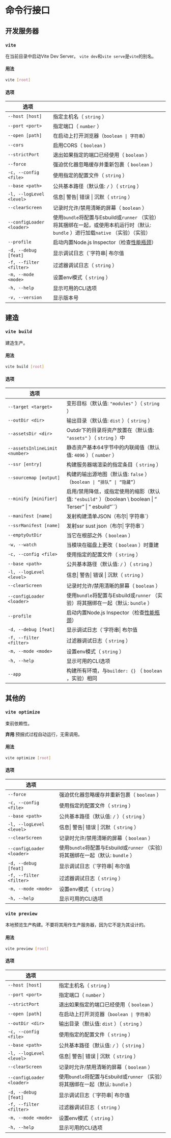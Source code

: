 # 命令行接口

## 开发服务器

### `vite`

在当前目录中启动Vite Dev Server。 `vite dev`和`vite serve`是`vite`的别名。

#### 用法

```bash
vite [root]
```

#### 选项

| 选项                      |                                                                                                                                    |
| ------------------------- | ---------------------------------------------------------------------------------------------------------------------------------- |
| `--host [host]`           | 指定主机名（ `string` ）                                                                                                           |
| `--port <port>`           | 指定端口（ `number` ）                                                                                                             |
| `--open [path]`           | 在启动上打开浏览器（`boolean \| 字符串`）                                                                                          |
| `--cors`                  | 启用CORS（ `boolean` ）                                                                                                            |
| `--strictPort`            | 退出如果指定的端口已经使用（ `boolean` ）                                                                                          |
| `--force`                 | 强迫优化器忽略缓存并重新包裹（ `boolean` ）                                                                                        |
| `-c, --config <file>`     | 使用指定的配置文件（ `string` ）                                                                                                   |
| `--base <path>`           | 公共基本路径（默认值: `/` ）（ `string` ）                                                                                         |
| `-l, --logLevel <level>`  | 信息\| 警告\| 错误 \| 沉默（ `string` ）                                                                                           |
| `--clearScreen`           | 记录时允许/禁用清晰的屏幕（ `boolean` ）                                                                                           |
| `--configLoader <loader>` | 使用`bundle`将配置与Esbuild或`runner` （实验）将其捆绑在一起，或使用本机运行时（默认: `bundle` ）进行加载`native` （实验）（实验） |
| `--profile`               | 启动内置Node.js Inspector（检查[性能瓶颈](/0)）                                                                                    |
| `-d, --debug [feat]`      | 显示调试日志（`字符串\| 布尔值                                                                                                     |
| `-f, --filter <filter>`   | 过滤器调试日志（ `string` ）                                                                                                       |
| `-m, --mode <mode>`       | 设置env模式（ `string` ）                                                                                                          |
| `-h, --help`              | 显示可用的CLI选项                                                                                                                  |
| `-v, --version`           | 显示版本号                                                                                                                         |

## 建造

### `vite build`

建造生产。

#### 用法

```bash
vite build [root]
```

#### 选项

| 选项                           |                                                                                                           |
| ------------------------------ | --------------------------------------------------------------------------------------------------------- |
| `--target <target>`            | 变形目标（默认值: `"modules"` ）（ `string` ）                                                            |
| `--outDir <dir>`               | 输出目录（默认值: `dist` ）（ `string` ）                                                                 |
| `--assetsDir <dir>`            | Outdir下的目录将资产放置在（默认值: `"assets"` ）（ `string` ）中                                         |
| `--assetsInlineLimit <number>` | 静态资产基本64字节中的内联阈值（默认值: `4096` ）（ `number` ）                                           |
| `--ssr [entry]`                | 构建服务器端渲染的指定条目（ `string` ）                                                                  |
| `--sourcemap [output]`         | 构建的输出源地图（默认值: `false` ）（`boolean \| “排队” \| “隐藏”`）                                     |
| `--minify [minifier]`          | 启用/禁用降低，或指定使用的缩影（默认值: `"esbuild"` ）（boolean \ boolean \| “ Terser” \| “ esbuild”``） |
| `--manifest [name]`            | 发射构建清单JSON（布尔\| 字符串`）                                                                        |
| `--ssrManifest [name]`         | 发射ssr sust json（布尔\| 字符串`）                                                                       |
| `--emptyOutDir`                | 当它在根部之外（ `boolean` ）                                                                             |
| `-w, --watch`                  | 当模块在磁盘上更改（ `boolean` ）时重建                                                                   |
| `-c, --config <file>`          | 使用指定的配置文件（ `string` ）                                                                          |
| `--base <path>`                | 公共基本路径（默认值: `/` ）（ `string` ）                                                                |
| `-l, --logLevel <level>`       | 信息\| 警告\| 错误 \| 沉默（ `string` ）                                                                  |
| `--clearScreen`                | 记录时允许/禁用清晰的屏幕（ `boolean` ）                                                                  |
| `--configLoader <loader>`      | 使用`bundle`将配置与Esbuild或`runner` （实验）将其捆绑在一起（默认: `bundle` ）                           |
| `--profile`                    | 启动内置Node.js Inspector（检查[性能瓶颈](/0)）                                                           |
| `-d, --debug [feat]`           | 显示调试日志（`字符串\| 布尔值                                                                            |
| `-f, --filter <filter>`        | 过滤器调试日志（ `string` ）                                                                              |
| `-m, --mode <mode>`            | 设置env模式（ `string` ）                                                                                 |
| `-h, --help`                   | 显示可用的CLI选项                                                                                         |
| `--app`                        | 构建所有环境，与`builder: {}` （ `boolean` ，实验）相同                                                   |

## 其他的

### `vite optimize`

束前依赖性。

**弃用**:预捆式过程自动运行，无需调用。

#### 用法

```bash
vite optimize [root]
```

#### 选项

| 选项                      |                                                                                 |
| ------------------------- | ------------------------------------------------------------------------------- |
| `--force`                 | 强迫优化器忽略缓存并重新包裹（ `boolean` ）                                     |
| `-c, --config <file>`     | 使用指定的配置文件（ `string` ）                                                |
| `--base <path>`           | 公共基本路径（默认值: `/` ）（ `string` ）                                      |
| `-l, --logLevel <level>`  | 信息\| 警告\| 错误 \| 沉默（ `string` ）                                        |
| `--clearScreen`           | 记录时允许/禁用清晰的屏幕（ `boolean` ）                                        |
| `--configLoader <loader>` | 使用`bundle`将配置与Esbuild或`runner` （实验）将其捆绑在一起（默认: `bundle` ） |
| `-d, --debug [feat]`      | 显示调试日志（`字符串\| 布尔值                                                  |
| `-f, --filter <filter>`   | 过滤器调试日志（ `string` ）                                                    |
| `-m, --mode <mode>`       | 设置env模式（ `string` ）                                                       |
| `-h, --help`              | 显示可用的CLI选项                                                               |

### `vite preview`

本地预览生产构建。不要将其用作生产服务器，因为它不是为其设计的。

#### 用法

```bash
vite preview [root]
```

#### 选项

| 选项                      |                                                                                 |
| ------------------------- | ------------------------------------------------------------------------------- |
| `--host [host]`           | 指定主机名（ `string` ）                                                        |
| `--port <port>`           | 指定端口（ `number` ）                                                          |
| `--strictPort`            | 退出如果指定的端口已经使用（ `boolean` ）                                       |
| `--open [path]`           | 在启动上打开浏览器（`boolean \| 字符串`）                                       |
| `--outDir <dir>`          | 输出目录（默认值: `dist` ）（ `string` ）                                       |
| `-c, --config <file>`     | 使用指定的配置文件（ `string` ）                                                |
| `--base <path>`           | 公共基本路径（默认值: `/` ）（ `string` ）                                      |
| `-l, --logLevel <level>`  | 信息\| 警告\| 错误 \| 沉默（ `string` ）                                        |
| `--clearScreen`           | 记录时允许/禁用清晰的屏幕（ `boolean` ）                                        |
| `--configLoader <loader>` | 使用`bundle`将配置与Esbuild或`runner` （实验）将其捆绑在一起（默认: `bundle` ） |
| `-d, --debug [feat]`      | 显示调试日志（`字符串\| 布尔值                                                  |
| `-f, --filter <filter>`   | 过滤器调试日志（ `string` ）                                                    |
| `-m, --mode <mode>`       | 设置env模式（ `string` ）                                                       |
| `-h, --help`              | 显示可用的CLI选项                                                               |

